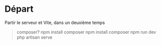 # Départ

Partir le serveur et Vite, dans un deuxième temps
> composer? npm install composer
> npm install composer
> npm run dev
> php artisan serve